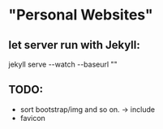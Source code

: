 "Personal Websites"
====================================

let server run with Jekyll:
-------------------
jekyll serve --watch --baseurl ""

TODO:
----------------------------------
* sort bootstrap/img and so on. -> include
* favicon
